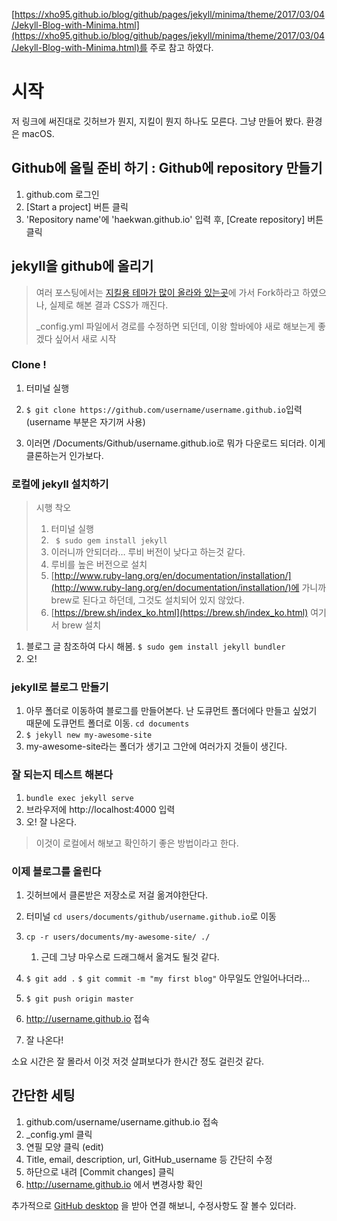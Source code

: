[https://xho95.github.io/blog/github/pages/jekyll/minima/theme/2017/03/04/Jekyll-Blog-with-Minima.html](https://xho95.github.io/blog/github/pages/jekyll/minima/theme/2017/03/04/Jekyll-Blog-with-Minima.html)를 주로 참고 하였다. 

# 시작

저 링크에 써진대로 깃허브가 뭔지, 지킬이 뭔지 하나도 모른다. 그냥 만들어 봤다. 환경은 macOS.

## Github에 올릴 준비 하기 : Github에 repository 만들기

1. github.com 로그인
2. [Start a project] 버튼 클릭
3. 'Repository name'에 'haekwan.github.io' 입력 후, [Create repository] 버튼 클릭


## jekyll을 github에 올리기

> 여러 포스팅에서는 [지킬용 테마가 많이 올라와 있는곳](http://jekyllthemes.org/)에 가서 Fork하라고 하였으나, 실제로 해본 결과 CSS가 깨진다. 
>
> _config.yml 파일에서 경로를 수정하면 되던데, 이왕 할바에야 새로 해보는게 좋겠다 싶어서 새로 시작

### Clone ! 

1. 터미널 실행

2. ```$ git clone https://github.com/username/username.github.io```입력  (username 부분은 자기꺼 사용)

3. 이러면 /Documents/Github/username.github.io로 뭐가 다운로드 되더라. 이게 클론하는거 인가보다.

### 로컬에 jekyll 설치하기

>시행 착오
>
>1. 터미널 실행
>2. ``` $ sudo gem install jekyll```
>3. 이러니까 안되더라… 루비 버전이 낮다고 하는것 같다.
>4. 루비를 높은 버전으로 설치
>5. [http://www.ruby-lang.org/en/documentation/installation/](http://www.ruby-lang.org/en/documentation/installation/)에 가니까 brew로 된다고 하던데, 그것도 설치되어 있지 않았다.
>6. [https://brew.sh/index_ko.html](https://brew.sh/index_ko.html) 여기서 brew 설치


1. 블로그 글 참조하여 다시 해봄. ```$ sudo gem install jekyll bundler```
2. 오!

### jekyll로 블로그 만들기

1. 아무 폴더로 이동하여 블로그를 만들어본다. 난 도큐먼트 폴더에다 만들고 싶었기 때문에 도큐먼트 폴더로 이동. ```cd documents```
2. ```$ jekyll new my-awesome-site``` 
3. my-awesome-site라는 폴더가 생기고 그안에 여러가지 것들이 생긴다.

### 잘 되는지 테스트 해본다

1. ```bundle exec jekyll serve``` 
2. 브라우저에 http://localhost:4000 입력
3. 오! 잘 나온다.

> 이것이 로컬에서 해보고 확인하기 좋은 방법이라고 한다. 

### 이제 블로그를 올린다

1. 깃허브에서 클론받은 저장소로 저걸 옮겨야한단다. 

2. 터미널  ```cd users/documents/github/username.github.io```로 이동

3. ```cp -r users/documents/my-awesome-site/ ./```
   1. 근데 그냥 마우스로 드래그해서 옮겨도 될것 같다. 

4. ```$ git add .```
   ```$ git commit -m "my first blog"```
   아무일도 안일어나더라...


5. ```$ git push origin master```

6. http://username.github.io 접속

7. 잘 나온다!

소요 시간은 잘 몰라서 이것 저것 살펴보다가 한시간 정도 걸린것 같다.

## 간단한 세팅

1. github.com/username/username.github.io 접속
2. _config.yml 클릭
3. 연필 모양 클릭 (edit)
4. Title, email, description, url, GitHub_username 등 간단히 수정
5. 하단으로 내려 [Commit changes] 클릭
6. http://username.github.io 에서 변경사항 확인

추가적으로 [GitHub desktop](https://desktop.github.com/) 을 받아 연결 해보니, 수정사항도 잘 볼수 있더라.